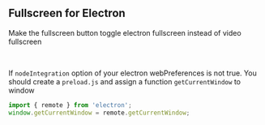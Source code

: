 ## Fullscreen for Electron <!-- {docsify-ignore-all} -->

Make the fullscreen button toggle electron fullscreen instead of video fullscreen

<br />

If `nodeIntegration` option of your electron webPreferences is not true. You should create a `preload.js` and assign a function `getCurrentWindow` to window

```js file=preload.js
import { remote } from 'electron';
window.getCurrentWindow = remote.getCurrentWindow;
```
